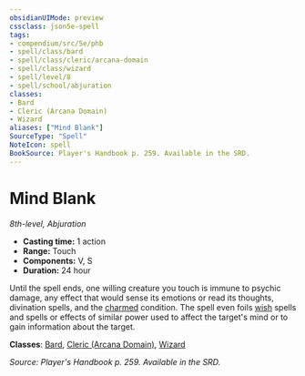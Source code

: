 ```yaml
---
obsidianUIMode: preview
cssclass: json5e-spell
tags:
- compendium/src/5e/phb
- spell/class/bard
- spell/class/cleric/arcana-domain
- spell/class/wizard
- spell/level/8
- spell/school/abjuration
classes:
- Bard
- Cleric (Arcana Domain)
- Wizard
aliases: ["Mind Blank"]
SourceType: "Spell"
NoteIcon: spell
BookSource: Player's Handbook p. 259. Available in the SRD.
---
```

# Mind Blank
*8th-level, Abjuration*  

- **Casting time:** 1 action
- **Range:** Touch
- **Components:** V, S
- **Duration:** 24 hour

Until the spell ends, one willing creature you touch is immune to psychic damage, any effect that would sense its emotions or read its thoughts, divination spells, and the [charmed](/2-Mechanics/CLI/rules/conditions.md#charmed) condition. The spell even foils [wish](/2-Mechanics/CLI/spells/wish.md) spells and spells or effects of similar power used to affect the target's mind or to gain information about the target.

**Classes**: [Bard](/2-Mechanics/CLI/classes/bard.md), [Cleric (Arcana Domain)](/2-Mechanics/CLI/classes/cleric-arcana-domain-scag.md), [Wizard](/2-Mechanics/CLI/classes/wizard.md)

*Source: Player's Handbook p. 259. Available in the SRD.*